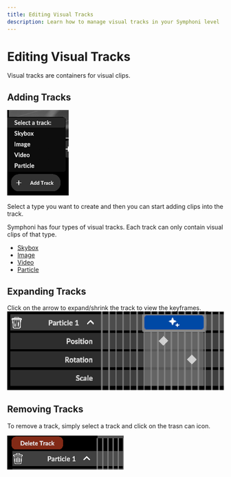 ```yaml
---
title: Editing Visual Tracks
description: Learn how to manage visual tracks in your Symphoni level
---
```


# Editing Visual Tracks

Visual tracks are containers for visual clips.

## Adding Tracks

![Create Track](/img/createtrack.png)

Select a type you want to create and then you can start adding clips into the track.

Symphoni has four types of visual tracks. Each track can only contain visual clips of that type.

- [Skybox](/docs/visual/clip-skybox)
- [Image](/docs/visual/clip-image)
- [Video](/docs/visual/clip-video)
- [Particle](/docs/visual/clip-particle)

## Expanding Tracks

Click on the arrow to expand/shrink the track to view the keyframes.
![Expand Track](/img/expandtrack.png)

## Removing Tracks
To remove a track, simply select a track and click on the trasn can icon.

![Remove Track](/img/deletetrack.png)